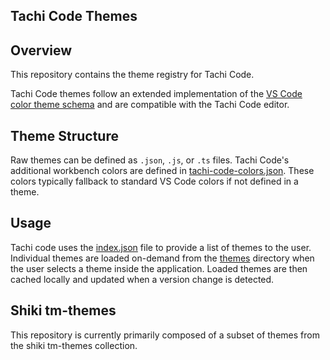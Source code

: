 ## Tachi Code Themes

## Overview

This repository contains the theme registry for Tachi Code.

Tachi Code themes follow an extended implementation of
the [VS Code color theme schema](https://code.visualstudio.com/api/references/theme-color) and are compatible with the
Tachi Code editor.

## Theme Structure

Raw themes can be defined as `.json`, `.js`, or `.ts` files. Tachi Code's additional workbench colors are defined
in [tachi-code-colors.json](./schemas/tachi-code-colors.json).
These colors typically fallback to standard VS Code colors if not defined in a theme.

## Usage

Tachi code uses the [index.json](./index.json) file to provide a list of themes to the user.
Individual themes are loaded on-demand from the [themes](./themes) directory when the user selects a theme inside
the application. Loaded themes are then cached locally and updated when a version change is detected.

## Shiki tm-themes

This repository is currently primarily composed of a subset of themes from the shiki tm-themes collection.

